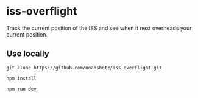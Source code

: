 # iss-overflight

Track the current position of the ISS and see when it next overheads your current position.

## Use locally

```git clone https://github.com/noahshotz/iss-overflight.git```

```npm install```

```npm run dev```
